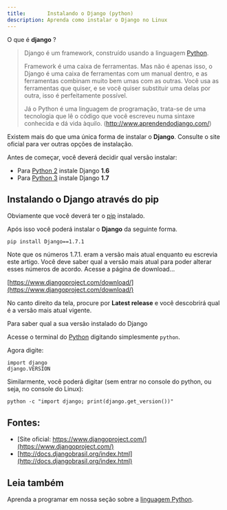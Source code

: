 ```yaml
---
title:       Instalando o Django (python)
description: Aprenda como instalar o Django no Linux
---
```



O que é __django__ ?


> Django é um framework, construído usando a linguagem [Python](/python/).
> 
> Framework é uma caixa de ferramentas. Mas não é apenas isso, o Django é uma caixa de ferramentas com um manual dentro,
> e as ferramentas combinam muito bem umas com as outras. Você usa as ferramentas que quiser, e se você quiser substituir
> uma delas por outra, isso é perfeitamente possível.
> 
> Já o Python é uma linguagem de programação, trata-se de uma tecnologia que lê o código que você escreveu numa sintaxe 
> conhecida e dá vida àquilo.
> (http://www.aprendendodjango.com/)


Existem mais do que uma única forma de instalar o __Django__. Consulte o site oficial para ver outras opções de instalação.

Antes de começar, você deverá decidir qual versão instalar:

- Para [Python 2](/linux/instalando-python) instale Django __1.6__
- Para [Python 3](/linux/instalando-python) instale Django __1.7__




## Instalando o Django através do pip

Obviamente que você deverá ter o [pip](/linux/instalando-pip/ "Aprenda a instalar o pip") instalado.

Após isso você poderá instalar o __Django__ da seguinte forma.

    pip install Django==1.7.1

Note que os números 1.7.1. eram a versão mais atual enquanto eu escrevia este artigo. Você deve saber qual a versão 
mais atual para poder alterar esses números de acordo. Acesse a página de download...

[https://www.djangoproject.com/download/](https://www.djangoproject.com/download/)

No canto direito da tela, procure por __Latest release__ e você descobrirá qual é a versão mais atual vigente.


Para saber qual a sua versão instalado do Django

Acesse o terminal do [Python](/linux/instalando-python)	digitando simplesmente `python`.

Agora digite:

    import django
    django.VERSION


Similarmente, você poderá digitar (sem entrar no console do python, ou seja, no console do Linux):

    python -c "import django; print(django.get_version())"


## Fontes:

- [Site oficial: https://www.djangoproject.com/](https://www.djangoproject.com/)
- [http://docs.djangobrasil.org/index.html](http://docs.djangobrasil.org/index.html)


## Leia também

Aprenda a programar em nossa seção sobre a [linguagem Python](/python/).